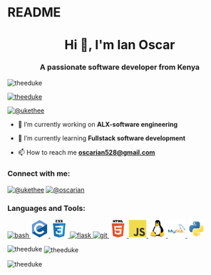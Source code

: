 # README
<h1 align="center">Hi 👋, I'm Ian Oscar</h1>
<h3 align="center">A passionate software developer from Kenya</h3>

<p align="left"> <img src="https://komarev.com/ghpvc/?username=theeduke&label=Profile%20views&color=0e75b6&style=flat" alt="theeduke" /> </p>

<p align="left"> <a href="https://github.com/ryo-ma/github-profile-trophy"><img src="https://github-profile-trophy.vercel.app/?username=theeduke" alt="theeduke" /></a> </p>

<p align="left"> <a href="https://twitter.com/@ukethee" target="blank"><img src="https://img.shields.io/twitter/follow/@ukethee?logo=twitter&style=for-the-badge" alt="@ukethee" /></a> </p>

- 🔭 I’m currently working on **ALX-software engineering**

- 🌱 I’m currently learning **Fullstack software development**

- 📫 How to reach me **oscarian528@gmail.com**

<h3 align="left">Connect with me:</h3>
<p align="left">
<a href="https://twitter.com/@ukethee" target="blank"><img align="center" src="https://raw.githubusercontent.com/rahuldkjain/github-profile-readme-generator/master/src/images/icons/Social/twitter.svg" alt="@ukethee" height="30" width="40" /></a>
<a href="https://medium.com/@oscarian" target="blank"><img align="center" src="https://raw.githubusercontent.com/rahuldkjain/github-profile-readme-generator/master/src/images/icons/Social/medium.svg" alt="@oscarian" height="30" width="40" /></a>
</p>

<h3 align="left">Languages and Tools:</h3>
<p align="left"> <a href="https://www.gnu.org/software/bash/" target="_blank" rel="noreferrer"> <img src="https://www.vectorlogo.zone/logos/gnu_bash/gnu_bash-icon.svg" alt="bash" width="40" height="40"/> </a> <a href="https://www.cprogramming.com/" target="_blank" rel="noreferrer"> <img src="https://raw.githubusercontent.com/devicons/devicon/master/icons/c/c-original.svg" alt="c" width="40" height="40"/> </a> <a href="https://www.w3schools.com/css/" target="_blank" rel="noreferrer"> <img src="https://raw.githubusercontent.com/devicons/devicon/master/icons/css3/css3-original-wordmark.svg" alt="css3" width="40" height="40"/> </a> <a href="https://flask.palletsprojects.com/" target="_blank" rel="noreferrer"> <img src="https://www.vectorlogo.zone/logos/pocoo_flask/pocoo_flask-icon.svg" alt="flask" width="40" height="40"/> </a> <a href="https://git-scm.com/" target="_blank" rel="noreferrer"> <img src="https://www.vectorlogo.zone/logos/git-scm/git-scm-icon.svg" alt="git" width="40" height="40"/> </a> <a href="https://www.w3.org/html/" target="_blank" rel="noreferrer"> <img src="https://raw.githubusercontent.com/devicons/devicon/master/icons/html5/html5-original-wordmark.svg" alt="html5" width="40" height="40"/> </a> <a href="https://developer.mozilla.org/en-US/docs/Web/JavaScript" target="_blank" rel="noreferrer"> <img src="https://raw.githubusercontent.com/devicons/devicon/master/icons/javascript/javascript-original.svg" alt="javascript" width="40" height="40"/> </a> <a href="https://www.linux.org/" target="_blank" rel="noreferrer"> <img src="https://raw.githubusercontent.com/devicons/devicon/master/icons/linux/linux-original.svg" alt="linux" width="40" height="40"/> </a> <a href="https://www.mysql.com/" target="_blank" rel="noreferrer"> <img src="https://raw.githubusercontent.com/devicons/devicon/master/icons/mysql/mysql-original-wordmark.svg" alt="mysql" width="40" height="40"/> </a> <a href="https://www.python.org" target="_blank" rel="noreferrer"> <img src="https://raw.githubusercontent.com/devicons/devicon/master/icons/python/python-original.svg" alt="python" width="40" height="40"/> </a> </p>

<p><img align="left" src="https://github-readme-stats.vercel.app/api/top-langs?username=theeduke&show_icons=true&locale=en&layout=compact" alt="theeduke" /></p>

<p>&nbsp;<img align="center" src="https://github-readme-stats.vercel.app/api?username=theeduke&show_icons=true&locale=en" alt="theeduke" /></p>

<p><img align="center" src="https://github-readme-streak-stats.herokuapp.com/?user=theeduke&" alt="theeduke" /></p>
